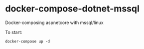 # docker-compose-dotnet-mssql
Docker-composing aspnetcore with mssql/linux

To start:

```
docker-compose up -d
```

